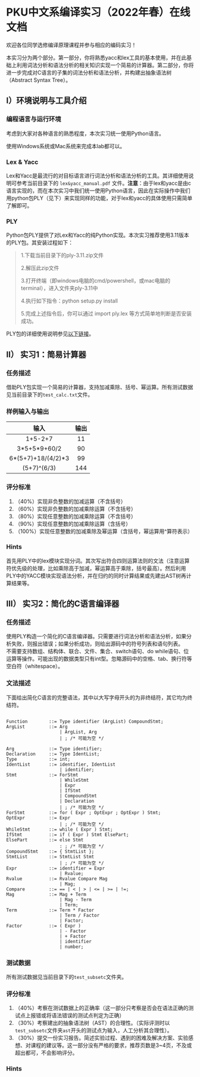 # PKU中文系编译实习（2022年春）在线文档
欢迎各位同学选修编译原理课程并参与相应的编码实习！

本实习分为两个部分。第一部分，你将熟悉yacc和lex工具的基本使用，并在此基础上利用词法分析和语法分析的相关知识实现一个简易的计算器。第二部分，你将进一步完成对C语言的子集的词法分析和语法分析，并构建出抽象语法树（Abstract Syntax Tree）。

## Ⅰ）环境说明与工具介绍
### 编程语言与运行环境
考虑到大家对各种语言的熟悉程度，本次实习统一使用Python语言。

使用Windows系统或Mac系统来完成本lab都可以。

### Lex & Yacc
Lex和Yacc是最流行的对目标语言进行词法分析和语法分析的工具。其详细使用说明可参考当前目录下的 `lex&yacc_manual.pdf` 文件。**注意**：由于lex和yacc是由c语言实现的，而在本次实习中我们统一使用Python语言，因此在实际操作中我们用python包PLY（见下）来实现同样的功能，对于lex和yacc的具体使用只需简单了解即可。
### PLY
Python包PLY提供了对Lex和Yacc的纯Python实现。本次实习推荐使用3.11版本的PLY包。其安装过程如下：
> 1.下载当前目录下的ply-3.11.zip文件
>
> 2.解压此zip文件
> 
> 3.打开终端（即windows电脑的cmd/powershell，或mac电脑的terminal），进入文件夹ply-3.11中
> 
> 4.执行如下指令：python setup.py install
> 
> 5.完成上述指令后，你可以通过 import ply.lex 等方式简单地判断是否安装成功。


PLY包的详细使用说明参见[以下链接](https://www.dabeaz.com/ply/ply.html)。
## Ⅱ） 实习1：简易计算器
### 任务描述
借助PLY包实现一个简易的计算器，支持加减乘除、括号、幂运算。所有测试数据见当前目录下的`test_calc.txt`文件。
### 样例输入与输出
|  输入   | 输出  |
|  :----:  | :----:  |
| 1+5-2+7  | 11 |
| 3\*5+5\*9+60/2  | 90 |
| 6*(5+7)+18/(4/2)*3  | 99 |
| (5+7)^(6/3)  | 144 |
### 评分标准
1. （40%）实现非负整数的加减运算（不含括号）
2. （60%）实现非负整数的加减乘除运算（不含括号）
3. （80%）实现任意整数的加减乘除运算（不含括号）
4. （90%）实现任意整数的加减乘除运算（含括号）
5. （100%）实现任意整数的加减乘除及幂运算（含括号，幂运算用^算符表示）
### Hints
首先用PLY中的lex模块实现分词。其次写出符合四则运算法则的文法（注意运算符优先级的处理，比如乘除高于加减，幂运算高于乘除，括号最高）。然后利用PLY中的YACC模块实现语法分析，并在归约的同时计算结果或先建出AST树再计算结果等。
## Ⅲ） 实习2：简化的C语言编译器
### 任务描述
使用PLY构造一个简化的C语言编译器。只需要进行词法分析和语法分析，如果分析失败，则报出错误；如果分析成功，则给出源码中的符号列表和语句列表。  
不需要支持数组、结构体、联合、文件、集合、switch语句、do while语句、位运算等操作。可能出现的数据类型只有int型。忽略源码中的空格、tab、换行符等空白符（whitespace）。
### 文法描述
下面给出简化C语言的完整语法，其中以大写字母开头的为非终结符，其它均为终结符。
```ebnf

Function        ::= Type identifier (ArgList) CompoundStmt;
ArgList         ::= Arg
                    | ArgList, Arg
                    | ; /* 可能为空 */

Arg             ::= Type identifier;
Declaration     ::= Type IdentList;
Type            ::= int;
IdentList       ::= identifier, IdentList
                    | identifier;
Stmt            ::= ForStmt
                    | WhileStmt
                    | Expr
                    | IfStmt
                    | CompoundStmt
                    | Declaration
                    | ; /* 可能为空 */
ForStmt         ::= for ( Expr ; OptExpr ; OptExpr ) Stmt;
OptExpr         ::= Expr
                    | ; /* 可能为空 */
WhileStmt       ::= while ( Expr ) Stmt;
IfStmt          ::= if ( Expr ) Stmt ElsePart;
ElsePart        ::= else Stmt
                    : ; /* 可能为空 */
CompoundStmt    ::= { StmtList };
StmtList        ::= StmtList Stmt
                    | ; /* 可能为空 */
Expr            ::= identifier = Expr
                    | Rvalue;
Rvalue          ::= Rvalue Compare Mag
                    | Mag;
Compare         ::= == | < | > | <= | >= | !=;
Mag             ::= Mag + Term 
                    | Mag - Term
                    | Term;
Term            ::= Term * Factor
                    | Term / Factor
                    | Factor;
Factor          ::= ( Expr )
                    | - Factor
                    | + Factor
                    | identifier
                    | number;
```
### 测试数据
所有测试数据见当前目录下的`test_subsetc`文件夹。
### 评分标准
1. （40%）考察在测试数据上的正确率（这一部分只考察是否会在语法正确的测试点上报错或将语法错误的测试点判定为正确）
2. （30%）考察建出的抽象语法树（AST）的合理性。（实际评测时以`test_subsetc`文件夹`ast`开头的测试点为输入，人工分析其合理性）。
3. （30%）提交一份实习报告。简述实验过程、遇到的困难及解决方案、实验感想、对课程的建议等。这一部分没有严格的要求，推荐页数是3~4页，不及或超出都可，不会影响评分。
### Hints

